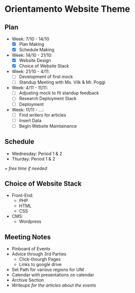 # Orientamento Website Theme

## Plan

- Week: 7/10 - 14/10
  - [x] Plan Making
  - [x] Schedule Making
- Week: 14/10 - 21/10:
  - [x] Website Design
  - [x] Choice of Website Stack
- Week: 21/10 - 4/11:
  - [ ] Development of first mock
  - [ ] Standup Meeting with Ms. Vilk & Mr. Poggi
- Week: 4/11 - 11/11:
  - [ ] Adjusting mock to fit standup feedback
  - [ ] Research Deployment Stack
  - [ ] Deployment
- Week: 11/11 - ...:
  - [ ] Find writers for articles
  - [ ] Insert Data
  - [ ] Begin Website Maintainance

## Schedule

- Wednesday: Period 1 & 2
- Thurday: Period 1 & 2

_+ free time if needed_

## Choice of Website Stack
- Front-End:
  - PHP
  - HTML
  - CSS
- CMS:
  - Wordpress

## Meeting Notes

- Pinboard of Events
- Advice through 3rd Parties
  - Click-thourgh Pages
  - Links to google drive
- Set Path for various regions for UNI
- Calendar with presentations on calendar
- Archive Section
- *Writeups for the articles about the events*

